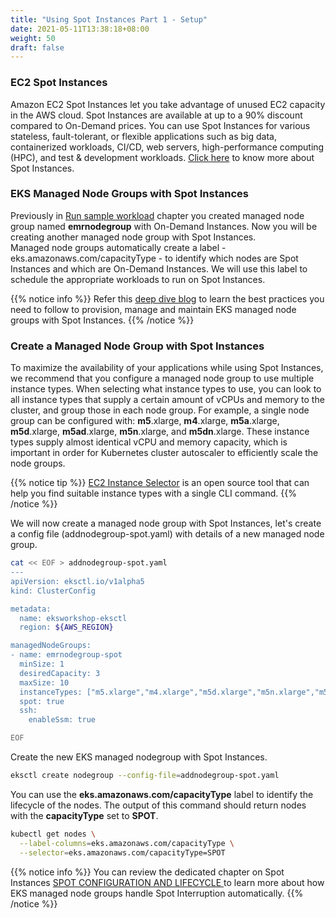 ```yaml
---
title: "Using Spot Instances Part 1 - Setup"
date: 2021-05-11T13:38:18+08:00
weight: 50
draft: false
---
```


### EC2 Spot Instances

Amazon EC2 Spot Instances let you take advantage of unused EC2 capacity in the AWS cloud. Spot Instances are available at up to a 90% discount compared to On-Demand prices. You can use Spot Instances for various stateless, fault-tolerant, or flexible applications such as big data, containerized workloads, CI/CD, web servers, high-performance computing (HPC), and test & development workloads.
[Click here](https://aws.amazon.com/ec2/spot/) to know more about Spot Instances.

### EKS Managed Node Groups with Spot Instances

Previously in [Run sample workload](/sample_workload.md) chapter you created managed node group named **emrnodegroup** with On-Demand Instances. Now you will be creating another managed node group with Spot Instances.  
Managed node groups automatically create a label - eks.amazonaws.com/capacityType - to identify which nodes are Spot Instances and which are On-Demand Instances. We will use this label to schedule the appropriate workloads to run on Spot Instances.

{{% notice info %}}
Refer this [deep dive blog](https://aws.amazon.com/blogs/containers/amazon-eks-now-supports-provisioning-and-managing-ec2-spot-instances-in-managed-node-groups/) to learn the best practices you need to follow to provision, manage and maintain EKS managed node groups with Spot Instances.
{{% /notice %}}


### Create a Managed Node Group with Spot Instances

To maximize the availability of your applications while using Spot Instances, we recommend that you configure a managed node group to use multiple instance types. When selecting what instance types to use, you can look to all instance types that supply a certain amount of vCPUs and memory to the cluster, and group those in each node group.
For example, a single node group can be configured with: **m5**.xlarge, **m4**.xlarge, **m5a**.xlarge, **m5d**.xlarge, **m5ad**.xlarge, **m5n**.xlarge, and **m5dn**.xlarge. These instance types supply almost identical vCPU and memory capacity, which is important in order for Kubernetes cluster autoscaler to efficiently scale the node groups.

{{% notice tip %}}
[EC2 Instance Selector](https://github.com/aws/amazon-ec2-instance-selector) is an open source tool that can help you find suitable instance types with a single CLI command. 
{{% /notice %}}


We will now create a managed node group with Spot Instances, let's create a config file (addnodegroup-spot.yaml) with details of a new managed node group. 

```sh
cat << EOF > addnodegroup-spot.yaml
---
apiVersion: eksctl.io/v1alpha5
kind: ClusterConfig

metadata:
  name: eksworkshop-eksctl
  region: ${AWS_REGION}

managedNodeGroups:
- name: emrnodegroup-spot
  minSize: 1
  desiredCapacity: 3
  maxSize: 10
  instanceTypes: ["m5.xlarge","m4.xlarge","m5d.xlarge","m5n.xlarge","m5dn.xlarge","m5a.xlarge","m5ad.xlarge"]
  spot: true
  ssh:
    enableSsm: true

EOF
```
Create the new EKS managed nodegroup with Spot Instances. 

```sh
eksctl create nodegroup --config-file=addnodegroup-spot.yaml
```

You can use the **eks.amazonaws.com/capacityType** label to identify the lifecycle of the nodes. The output of this command should return nodes with the **capacityType** set to **SPOT**.

```bash
kubectl get nodes \
  --label-columns=eks.amazonaws.com/capacityType \
  --selector=eks.amazonaws.com/capacityType=SPOT
```
{{% notice info %}}
You can review the dedicated chapter on Spot Instances  [SPOT CONFIGURATION AND LIFECYCLE
](/beginner/150_spotnodegroups/spotlifecycle/) to learn more about how EKS managed node groups handle Spot Interruption automatically.
{{% /notice %}}